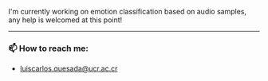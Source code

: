 I'm currently working on emotion classification based on audio samples, any help is welcomed at this point! 

---
### 📫 How to reach me:
* luiscarlos.quesada@ucr.ac.cr

